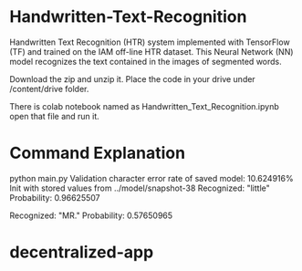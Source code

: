 # Handwritten-Text-Recognition
Handwritten Text Recognition (HTR) system implemented with TensorFlow (TF) and trained on the IAM off-line HTR dataset. This Neural Network (NN) model recognizes the text contained in the images of segmented words.

Download the zip and unzip it. 
Place the code in your drive under /content/drive folder.

There is colab notebook named as Handwritten_Text_Recognition.ipynb open that file and run it.


# Command Explanation
 python main.py
Validation character error rate of saved model: 10.624916%
Init with stored values from ../model/snapshot-38
Recognized: "little"
Probability: 0.96625507

Recognized: "MR."
Probability: 0.57650965
# decentralized-app
